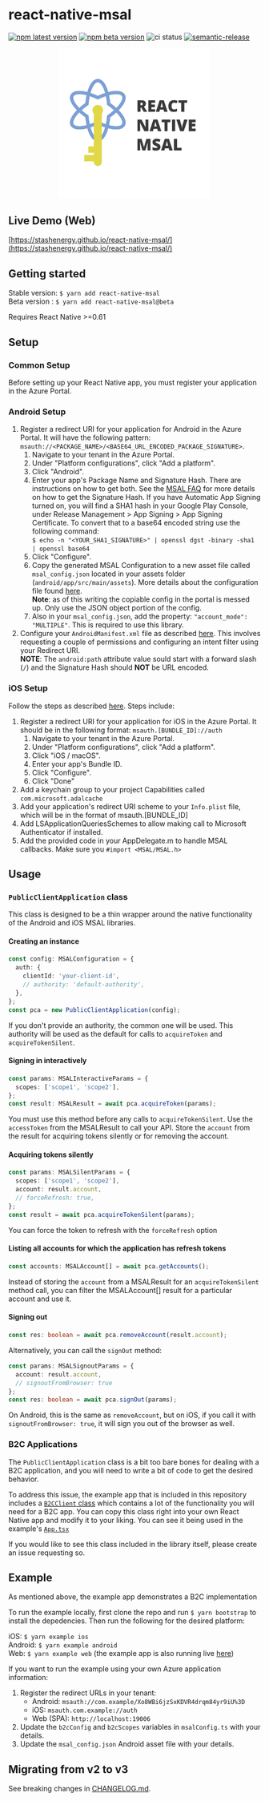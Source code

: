 # react-native-msal

[![npm latest version](https://img.shields.io/npm/v/react-native-msal/latest.svg)](https://www.npmjs.com/package/react-native-msal)
[![npm beta version](https://img.shields.io/npm/v/react-native-msal/beta.svg)](https://www.npmjs.com/package/react-native-msal)
![ci status](https://github.com/stashenergy/react-native-msal/workflows/CI/badge.svg)
[![semantic-release](https://img.shields.io/badge/%20%20%F0%9F%93%A6%F0%9F%9A%80-semantic--release-e10079.svg)](https://github.com/semantic-release/semantic-release)

<p align="center">
  <img src="_assets/ReactNativeMSALLogo.png" width="300">
</p>

## Live Demo (Web)

[https://stashenergy.github.io/react-native-msal/](https://stashenergy.github.io/react-native-msal/)

## Getting started

Stable version: `$ yarn add react-native-msal`  
Beta version : `$ yarn add react-native-msal@beta`

Requires React Native >=0.61

## Setup

### Common Setup

Before setting up your React Native app, you must register your application in the Azure Portal.

### Android Setup

1. Register a redirect URI for your application for Android in the Azure Portal. It will have the following pattern: `msauth://<PACKAGE_NAME>/<BASE64_URL_ENCODED_PACKAGE_SIGNATURE>`.
   1. Navigate to your tenant in the Azure Portal.
   1. Under "Platform configurations", click "Add a platform".
   1. Click "Android".
   1. Enter your app's Package Name and Signature Hash. There are instructions on how to get both. See the [MSAL FAQ](https://github.com/AzureAD/microsoft-authentication-library-for-android/wiki/MSAL-FAQ#redirect-uri-issues) for more details on how to get the Signature Hash. If you have Automatic App Signing turned on, you will find a SHA1 hash in your Google Play Console, under Release Management > App Signing > App Signing Certificate. To convert that to a base64 encoded string use the following command:  
      `$ echo -n "<YOUR_SHA1_SIGNATURE>" | openssl dgst -binary -sha1 | openssl base64`
   1. Click "Configure".
   1. Copy the generated MSAL Configuration to a new asset file called `msal_config.json` located in your assets folder (`android/app/src/main/assets`). More details about the configuration file found [here](https://github.com/AzureAD/microsoft-authentication-library-for-android#step-2-create-your-msal-configuration-file).  
      **Note**: as of this writing the copiable config in the portal is messed up. Only use the JSON object portion of the config.
   1. Also in your `msal_config.json`, add the property: `"account_mode": "MULTIPLE"`. This is required to use this library.
1. Configure your `AndroidManifest.xml` file as described [here](https://github.com/AzureAD/microsoft-authentication-library-for-android#step-3-configure-the-androidmanifestxml). This involves requesting a couple of permissions and configuring an intent filter using your Redirect URI.  
   **NOTE**: The `android:path` attribute value sould start with a forward slash (`/`) and the Signature Hash should **NOT** be URL encoded.

### iOS Setup

Follow the steps as described [here](https://github.com/AzureAD/microsoft-authentication-library-for-objc#configuring-msal). Steps include:

1. Register a redirect URI for your application for iOS in the Azure Portal. It should be in the following format: `msauth.[BUNDLE_ID]://auth`
   1. Navigate to your tenant in the Azure Portal.
   1. Under "Platform configurations", click "Add a platform".
   1. Click "iOS / macOS".
   1. Enter your app's Bundle ID.
   1. Click "Configure".
   1. Click "Done"
1. Add a keychain group to your project Capabilities called `com.microsoft.adalcache`
1. Add your application's redirect URI scheme to your `Info.plist` file, which will be in the format of msauth.[BUNDLE_ID]
1. Add LSApplicationQueriesSchemes to allow making call to Microsoft Authenticator if installed.
1. Add the provided code in your AppDelegate.m to handle MSAL callbacks. Make sure you `#import <MSAL/MSAL.h>`

## Usage

### `PublicClientApplication` class

This class is designed to be a thin wrapper around the native functionality of the Android and iOS MSAL libraries.

#### Creating an instance

```typescript
const config: MSALConfiguration = {
  auth: {
    clientId: 'your-client-id',
    // authority: 'default-authority',
  },
};
const pca = new PublicClientApplication(config);
```

If you don't provide an authority, the common one will be used. This authority will be used as the default for calls to `acquireToken` and `acquireTokenSilent`.

#### Signing in interactively

```typescript
const params: MSALInteractiveParams = {
  scopes: ['scope1', 'scope2'],
};
const result: MSALResult = await pca.acquireToken(params);
```

You must use this method before any calls to `acquireTokenSilent`.
Use the `accessToken` from the MSALResult to call your API.
Store the `account` from the result for acquiring tokens silently or for removing the account.

#### Acquiring tokens silently

```typescript
const params: MSALSilentParams = {
  scopes: ['scope1', 'scope2'],
  account: result.account,
  // forceRefresh: true,
};
const result = await pca.acquireTokenSilent(params);
```

You can force the token to refresh with the `forceRefresh` option

#### Listing all accounts for which the application has refresh tokens

```typescript
const accounts: MSALAccount[] = await pca.getAccounts();
```

Instead of storing the `account` from a MSALResult for an `acquireTokenSilent` method call, you can filter the MSALAccount[] result for a particular account and use it.

#### Signing out

```typescript
const res: boolean = await pca.removeAccount(result.account);
```

Alternatively, you can call the `signOut` method:

```typescript
const params: MSALSignoutParams = {
  account: result.account,
  // signoutFromBrowser: true
};
const res: boolean = await pca.signOut(params);
```

On Android, this is the same as `removeAccount`, but on iOS, if you call it with `signoutFromBrowser: true`, it will sign you out of the browser as well.

### B2C Applications

The `PublicClientApplication` class is a bit too bare bones for dealing with a B2C application, and you will need to write a bit of code to get the desired behavior.

To address this issue, the example app that is included in this repository includes a [`B2CClient` class](./example/src/b2cClient.ts) which contains a lot of the functionality you will need for a B2C app. You can copy this class right into your own React Native app and modify it to your liking. You can see it being used in the example's [`App.tsx`](./example/src/App.tsx)

If you would like to see this class included in the library itself, please create an issue requesting so.

## Example

As mentioned above, the example app demonstrates a B2C implementation

To run the example locally, first clone the repo and run `$ yarn bootstrap` to install the depedencies. Then run the following for the desired platform:

iOS: `$ yarn example ios`  
Android: `$ yarn example android`  
Web: `$ yarn example web` (the example app is also running live [here](https://stashenergy.github.io/react-native-msal/))

If you want to run the example using your own Azure application information:

1. Register the redirect URLs in your tenant:
   - Android: `msauth://com.example/Xo8WBi6jzSxKDVR4drqm84yr9iU%3D`
   - iOS: `msauth.com.example://auth`
   - Web (SPA): `http://localhost:19006`
1. Update the `b2cConfig` and `b2cScopes` variables in `msalConfig.ts` with your details.
1. Update the `msal_config.json` Android asset file with your details.

## Migrating from v2 to v3

See breaking changes in [CHANGELOG.md](CHANGELOG.md#300).
